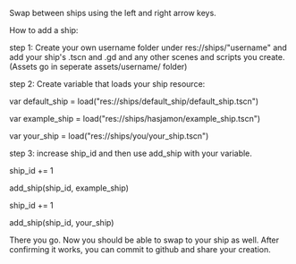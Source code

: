 Swap between ships using the left and right arrow keys.

How to add a ship:

step 1: Create your own username folder under res://ships/"username" and add your ship's .tscn and .gd and any other scenes and scripts you create. (Assets go in seperate assets/username/ folder)

step 2: Create variable that loads your ship resource:

  var default_ship = load("res://ships/default_ship/default_ship.tscn")
  
  var example_ship = load("res://ships/hasjamon/example_ship.tscn")
  
  var your_ship = load("res://ships/you/your_ship.tscn")
  
step 3: increase ship_id and then use add_ship with your variable.

  ship_id += 1
  
  add_ship(ship_id, example_ship)
  
  ship_id += 1
  
  add_ship(ship_id, your_ship)

There you go. Now you should be able to swap to your ship as well. After confirming it works, you can commit to github and share your creation.

